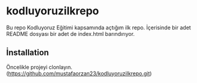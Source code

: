 # kodluyoruzilkrepo
Bu repo Kodluyoruz Eğitimi kapsamında açtığım ilk repo. İçerisinde bir adet README dosyası bir adet de index.html barındırıyor.
## İnstallation
Öncelikle projeyi clonlayın.(https://github.com/mustafaorzan23/kodluyoruzilkrepo.git)
